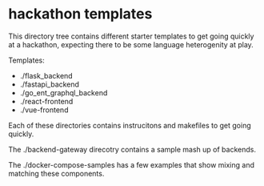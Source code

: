 # hackathon templates

This directory tree contains different starter templates to get going quickly at a hackathon, expecting there to be some language heterogenity at play.

Templates:

- ./flask_backend
- ./fastapi_backend
- ./go_ent_graphql_backend
- ./react-frontend
- ./vue-frontend

Each of these directories contains instrucitons and makefiles to get going quickly.

The ./backend-gateway direcotry contains a sample mash up of backends.

The ./docker-compose-samples has a few examples that show mixing and matching these components.

